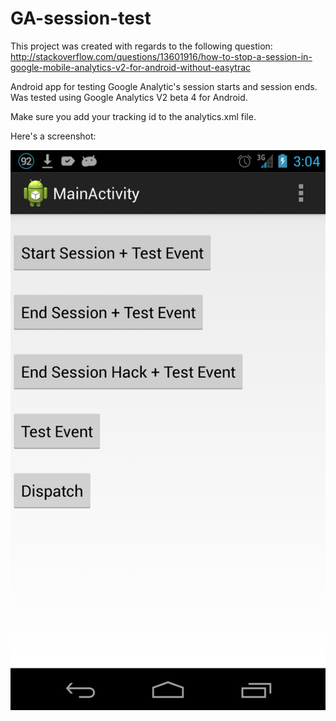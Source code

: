 GA-session-test
===============

This project was created with regards to the following question:
http://stackoverflow.com/questions/13601916/how-to-stop-a-session-in-google-mobile-analytics-v2-for-android-without-easytrac

Android app for testing Google Analytic's session starts and session ends. Was tested using Google Analytics V2 beta 4 for Android.

Make sure you add your tracking id to the analytics.xml file.

Here's a screenshot:

![Image](screenshot.png?raw=true)